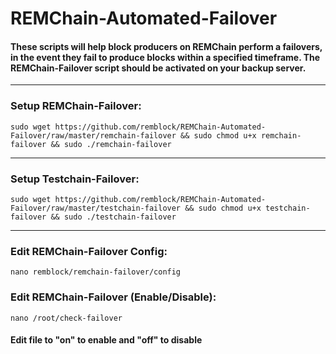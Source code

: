 # REMChain-Automated-Failover

#### These scripts will help block producers on REMChain perform a failovers, in the event they fail to produce blocks within a specified timeframe. The REMChain-Failover script should be activated on your backup server.

***

### Setup REMChain-Failover:

```
sudo wget https://github.com/remblock/REMChain-Automated-Failover/raw/master/remchain-failover && sudo chmod u+x remchain-failover && sudo ./remchain-failover
```

***

### Setup Testchain-Failover:

```
sudo wget https://github.com/remblock/REMChain-Automated-Failover/raw/master/testchain-failover && sudo chmod u+x testchain-failover && sudo ./testchain-failover
```

***

### Edit REMChain-Failover Config:

```
nano remblock/remchain-failover/config
```

### Edit REMChain-Failover (Enable/Disable):

```
nano /root/check-failover
```

#### Edit file to "on" to enable and "off" to disable
